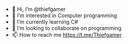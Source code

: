 - 👋 Hi, I’m @thiefgamer
- 👀 I’m interested in Computer programming
- 🌱 I’m currently learning C#
- 💞️ I’m looking to collaborate on programming
- 📫 How to reach me https://t.me/Thiefgamer

<!---
thiefgamer/thiefgamer is a ✨ special ✨ repository because its `README.md` (this file) appears on your GitHub profile.
You can click the Preview link to take a look at your changes.
--->
